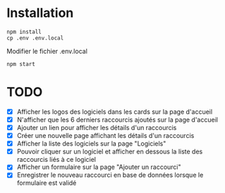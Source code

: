 # Installation

```shell script
npm install
cp .env .env.local
```

Modifier le fichier .env.local

```shell script
npm start
```

# TODO
- [x] Afficher les logos des logiciels dans les cards sur la page d'accueil
- [x] N'afficher que les 6 derniers raccourcis ajoutés sur la page d'accueil
- [x] Ajouter un lien pour afficher les détails d'un raccourcis
- [x] Créer une nouvelle page affichant les détails d'un raccourcis
- [x] Afficher la liste des logiciels sur la page "Logiciels"
- [x] Pouvoir cliquer sur un logiciel et afficher en dessous la liste des raccourcis liés à ce logiciel
- [x] Afficher un formulaire sur la page "Ajouter un raccourci"
- [x] Enregistrer le nouveau raccourci en base de données lorsque le formulaire est validé